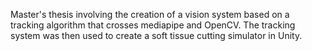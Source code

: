 Master's thesis involving the creation of a vision system based on a tracking algorithm that crosses mediapipe and OpenCV.
The tracking system was then used to create a soft tissue cutting simulator in Unity.
